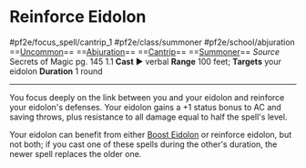 # Reinforce Eidolon
#pf2e/focus_spell/cantrip_1 #pf2e/class/summoner #pf2e/school/abjuration 
==[Uncommon](../../../rules/traits/uncommon.md)== ==[Abjuration](../../../rules/traits/abjuration.md)== ==[Cantrip](../../../rules/traits/cantrip.md)== ==[Summoner](../../../Traits/Summoner.md)==
*Source* Secrets of Magic pg. 145 1.1
**Cast** ► verbal
**Range** 100 feet; **Targets** your eidolon
**Duration** 1 round

---
You focus deeply on the link between you and your eidolon and reinforce your eidolon's defenses. Your eidolon gains a +1 status bonus to AC and saving throws, plus resistance to all damage equal to half the spell's level. 

Your eidolon can benefit from either [Boost Eidolon](Boost%20Eidolon.md) or reinforce eidolon, but not both; if you cast one of these spells during the other's duration, the newer spell replaces the older one.